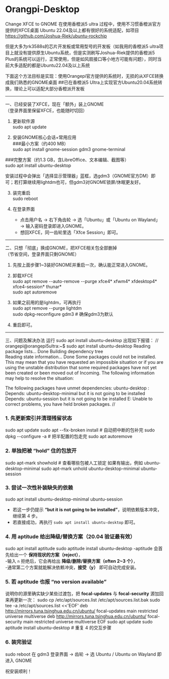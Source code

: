 # Orangpi-Desktop
Change XFCE to GNOME
在使用香橙派5 ultra 过程中，使用不习惯香橙派官方提供的XFCE桌面
Ubuntu 22.04及以上都有很好的系统适配，如项目 https://github.com/Joshua-Riek/ubuntu-rockchip

但是大多为rk3588s的芯片开发板或常用型号的开发板（如我用的香橙派5 ultra项目上就没有提供原生Ubuntu系统，但是实测刷写Joshua-Riek提供的香橙派5 Plus的系统可以运行，正常使用，但是如风扇接口等小地方可能有问题），同时当前大多适配的都是Ubuntu22.04及以上系统

下面这个方法目标是实现：使用Orangepi官方提供的系统时，无损的从XFCE转换成我们熟悉的GNOME桌面
##已在香橙派5 Ultra上实现官方Ubuntu20.04系统转换，理论上可以适配大部分香橙派开发板

------------------------------------------------
一、已经安装了XFCE，现在「额外」装上GNOME  
（登录界面里保留XFCE，也能随时切回）

1. 更新软件源  
   sudo apt update

2. 安装GNOME核心会话+常用应用  
###最小方案（约400 MB）  
   sudo apt install gnome-session gdm3 gnome-terminal  

###完整方案（约1.3 GB，含LibreOffice、文本编辑、截图等）  
   sudo apt install ubuntu-desktop  

   安装过程中会弹出「选择显示管理器」蓝框，选gdm3（GNOME官方DM）即可；若打算继续用lightdm也可，但gdm3对GNOME锁屏/休眠更友好。

3. 装完重启  
   sudo reboot

4. 在登录界面  
   - 点击用户名 → 右下角齿轮 → 选「Ubuntu」或「Ubuntu on Wayland」 → 输入密码登录即进入GNOME。  
   - 想回XFCE，同一齿轮里选「Xfce Session」即可。

------------------------------------------------
二、只想「彻底」换成GNOME，把XFCE相关包全部删掉  
（节省空间，登录界面只剩GNOME）

1. 先按上面步骤1~3装好GNOME并重启一次，确认能正常进入GNOME。

2. 卸载XFCE  
   sudo apt remove --auto-remove --purge xfce4\* xfwm4\* xfdesktop4\* xfce4-session\* thunar\*  
   sudo apt autoremove

3. 如果之前用的是lightdm，可再执行  
   sudo apt remove --purge lightdm  
   sudo dpkg-reconfigure gdm3    # 确保gdm3为默认

4. 重启即可。
   
------------------------------------------------
三、问题及解决办法
运行 sudo apt install ubuntu-desktop 出现如下报错：
//
orangepi@orangepi5ultra:~$ sudo apt install ubuntu-desktop
Reading package lists... Done
Building dependency tree       
Reading state information... Done
Some packages could not be installed. This may mean that you have
requested an impossible situation or if you are using the unstable
distribution that some required packages have not yet been created
or been moved out of Incoming.
The following information may help to resolve the situation:

The following packages have unmet dependencies:
 ubuntu-desktop : Depends: ubuntu-desktop-minimal but it is not going to be installed
                  Depends: ubuntu-session but it is not going to be installed
E: Unable to correct problems, you have held broken packages.
//


### 1. 先更新索引并清理残留状态
sudo apt update
sudo apt --fix-broken install   # 自动把中断的包补完
sudo dpkg --configure -a        # 把半配置的包走完
sudo apt autoremove

### 2. 单独把被 “hold” 住的包放开
sudo apt-mark showhold          # 查看哪些包被人工锁定
如果有输出，例如 ubuntu-desktop-minimal
sudo apt-mark unhold ubuntu-desktop-minimal ubuntu-session

### 3. 尝试一次性补装缺失的依赖
sudo apt install ubuntu-desktop-minimal ubuntu-session
- 若这一步仍提示 **“but it is not going to be installed”**，说明依赖版本冲突，继续第 4 步。  
- 若直接成功，再执行 `sudo apt install ubuntu-desktop` 即可。

### 4. 用 aptitude 给出降级/替换方案（20.04 验证最有效）
sudo apt install aptitude
sudo aptitude install ubuntu-desktop
-aptitude 会首先给出一个 **保持现状的方案（reject）**，  
-输入 `n` 拒绝后，它会再给出 **降级/删除/替换方案（often 2~3 个）**，  
-通常第二个方案就能解决依赖冲突，**接受（y）** 即可自动完成安装。

### 5. 若 aptitude 也报 “no version available”
说明你的源里确实缺少某些过渡包，把 **focal-updates** 与 **focal-security** 源加回来再更新一次：
sudo cp /etc/apt/sources.list /etc/apt/sources.list.bak
sudo tee -a /etc/apt/sources.list <<'EOF'
deb http://mirrors.tuna.tsinghua.edu.cn/ubuntu/ focal-updates main restricted universe multiverse
deb http://mirrors.tuna.tsinghua.edu.cn/ubuntu/ focal-security main restricted universe multiverse
EOF
sudo apt update
sudo aptitude install ubuntu-desktop   # 重复 4 的交互步骤

### 6. 装完验证
sudo reboot
在 gdm3 登录界面 → 齿轮 → 选 Ubuntu / Ubuntu on Wayland 即进入 GNOME
  
祝安装顺利！


